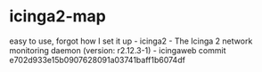 # icinga2-map
easy to use, forgot how I set it up - icinga2 - The Icinga 2 network monitoring daemon (version: r2.12.3-1) - icingaweb commit e702d933e15b0907628091a03741baff1b6074df
